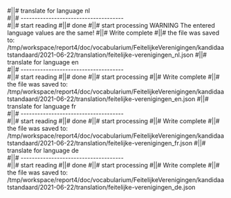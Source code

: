 #||# translate for language nl  
#||# -------------------------------------  
#||# start reading
#||# done
#||# start processing
WARNING The entered language values are the same!
#||# Write complete
#||# the file was saved to: /tmp/workspace/report4/doc/vocabularium/FeitelijkeVerenigingen/kandidaatstandaard/2021-06-22/translation/feitelijke-verenigingen_nl.json
#||# translate for language en  
#||# -------------------------------------  
#||# start reading
#||# done
#||# start processing
#||# Write complete
#||# the file was saved to: /tmp/workspace/report4/doc/vocabularium/FeitelijkeVerenigingen/kandidaatstandaard/2021-06-22/translation/feitelijke-verenigingen_en.json
#||# translate for language fr  
#||# -------------------------------------  
#||# start reading
#||# done
#||# start processing
#||# Write complete
#||# the file was saved to: /tmp/workspace/report4/doc/vocabularium/FeitelijkeVerenigingen/kandidaatstandaard/2021-06-22/translation/feitelijke-verenigingen_fr.json
#||# translate for language de  
#||# -------------------------------------  
#||# start reading
#||# done
#||# start processing
#||# Write complete
#||# the file was saved to: /tmp/workspace/report4/doc/vocabularium/FeitelijkeVerenigingen/kandidaatstandaard/2021-06-22/translation/feitelijke-verenigingen_de.json
